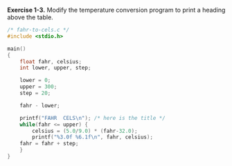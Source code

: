 **Exercise 1-3.** Modify the temperature conversion program to print a heading
above the table.
```c
/* fahr-to-cels.c */
#include <stdio.h>

main()
{
    float fahr, celsius;
    int lower, upper, step;

    lower = 0;
    upper = 300;
    step = 20;

    fahr - lower;

    printf("FAHR  CELS\n"); /* here is the title */
    while(fahr <= upper) {
        celsius = (5.0/9.0) * (fahr-32.0);
        printf("%3.0f %6.1f\n", fahr, celsius);
	fahr = fahr + step;
    }
}
```
